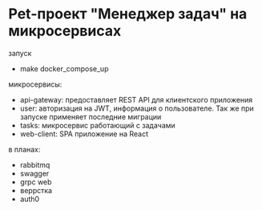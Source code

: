 # Pet-проект "Менеджер задач" на микросервисах

запуск
- make docker_compose_up

микросервисы:
- api-gateway: предоставляет REST API для клиентского приложения
- user: авторизация на JWT, информация о пользователе. Так же при запуске применяет последние миграции
- tasks: микросервис работающий с задачами
- web-client: SPA приложение на React

в планах:
- rabbitmq
- swagger
- grpc web
- веррстка
- auth0